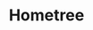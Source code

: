 ---
layout: startup_page
title: "Hometree"
id: "hometree.co.uk"
permalink: "/hometreehometree.co.uk04072025/"
website: "https://www.hometree.co.uk/"
funding_round: "Mezzanine Facility"
funding_amount: "£50m"
investors: "CPP Investments"
about: "Hometree is a residential energy services company focused on decarbonizing UK homes by providing affordable financing for solar panels, batteries, and heat pumps. They offer low-cost, long-term financing options and connect homeowners with renewable energy installers, creating a fully integrated platform for installation, financing, repairs, and maintenance."
markets: "Renewable Energy, Fintech, Utilities, Home Improvement, Home Services, Energy Efficiency, Customer Service"
hq: "London, Greater London, United Kingdom"
founded_year: "2015"
linkedin: "https://www.linkedin.com/company/hometree-uk"
twitter: "https://twitter.com/hometree_uk"
instagram: ""
facebook: "https://www.facebook.com/hometreeenergy"
crunchbase: "https://www.crunchbase.com/organization/hometree-2"
pitchbook: "https://pitchbook.com/profiles/company/168490-99"

# SEO Optimization
meta_title: "Hometree - Mezzanine Facility Funding (£50m)"
meta_description: "Hometree, Hometree is a residential energy services company focused on decarbonizing UK homes by providing affordable financing for solar panels, batteries, and..."
meta_keywords: "Hometree, Renewable Energy, Fintech, Utilities, Home Improvement, Home Services, Energy Efficiency, Customer Service, Mezzanine Facility funding"
canonical_url: "https://pkprojectstartups.github.io/projectstartups.com/hometreehometree.co.uk04072025/"
---